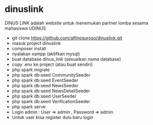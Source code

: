 # dinuslink
DINUS LINK adalah website untuk menemukan partner lomba sesama mahasiswa UDINUS
- git clone https://github.com/alfinosuroso/dinuslink.git
- masuk project dinuslink
- composer install
- nyalakan xampp (aktifkan mysql)
- buat database dinus_link (sesuaikan nama database)
- copy .env ke project (atau buat sendiri)
- php spark migrate
- php spark db:seed CommunitySeeder
- php spark db:seed EventSeeder
- php spark db:seed NewsSeeder
- php spark db:seed NewsDetailSeeder
- php spark db:seed UserSeeder
- php spark db:seed VerificationSeeder
- php spark serve
- Login admin : User => admin , Password => admin
- Untuk user bisa register dulu baru login
